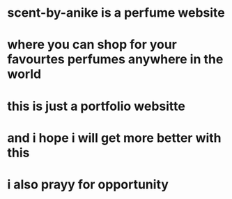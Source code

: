 # scent-by-anike is a perfume website
# where you can shop for your favourtes perfumes anywhere in the world
# this is just a portfolio websitte
# and i hope i will get more better with this
# i also prayy for opportunity
